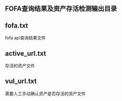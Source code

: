 ## FOFA查询结果及资产存活检测输出目录

## fofa.txt

fofa api查询结果文件

## active_url.txt

存活的资产文件

## vul_url.txt

需要人工手动确认资产是否存活的资产文件
